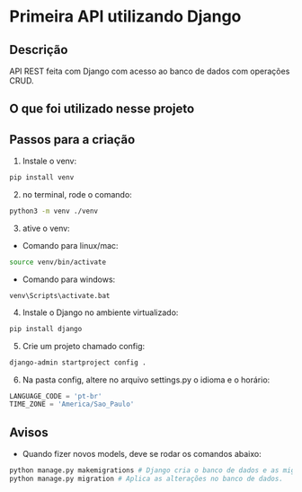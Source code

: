 # Primeira API utilizando Django

## Descrição
 API REST feita com Django com acesso ao banco de dados com operações CRUD.
 
## O que foi utilizado nesse projeto

## Passos para a criação
 1. Instale o venv:
  ```bash
pip install venv
```
 2. no terminal, rode o comando:
  ```bash
python3 -m venv ./venv
```
 3. ative o venv:
  - Comando para linux/mac:
  ```bash
source venv/bin/activate
```
  - Comando para windows:
  ```shell
venv\Scripts\activate.bat
```

 4. Instale o Django no ambiente virtualizado:
  ```bash
pip install django
```

 5. Crie um projeto chamado config:
  ```bash
django-admin startproject config .
```

 6. Na pasta config, altere no arquivo settings.py o idioma e o horário:
  ```python
LANGUAGE_CODE = 'pt-br'
TIME_ZONE = 'America/Sao_Paulo'
```

## Avisos
 - Quando fizer novos models, deve se rodar os comandos abaixo:
 ```bash
 python manage.py makemigrations # Django cria o banco de dados e as migrations, mas não realmente aplica as alterações no banco de dados.
 python manage.py migration # Aplica as alterações no banco de dados.
 ```
